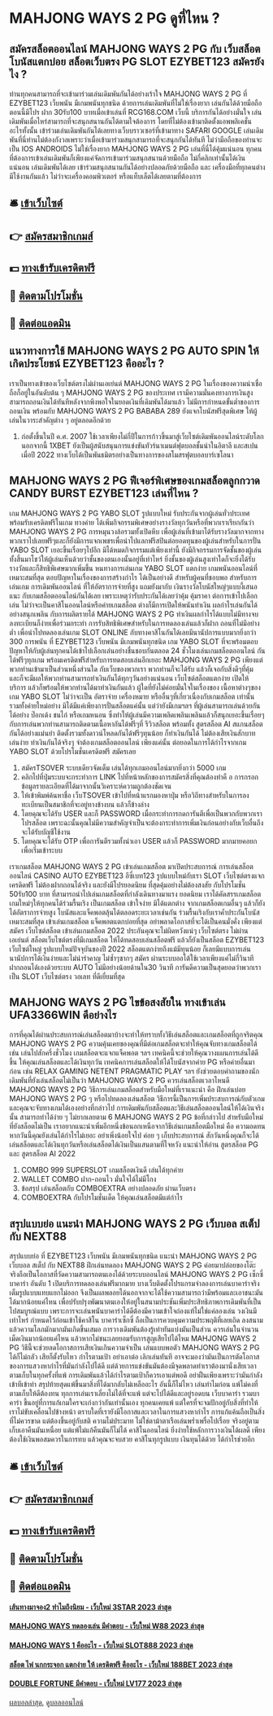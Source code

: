 # MAHJONG WAYS 2 PG ดูที่ไหน ?
## สมัครสล็อตออนไลน์ MAHJONG WAYS 2 PG กับ เว็บสล็อตโบนัสแตกบ่อย สล็อตเว็บตรง PG SLOT EZYBET123 สมัครยังไง ?
ท่านทุกคนสามารถที่จะเข้ามาร่วมเล่นเดิมพันกันได้อย่างเร้าใจ MAHJONG WAYS 2 PG ที่ EZYBET123 เว็บพนัน มีเกมพนันทุกชนิด ด้วยการเล่นเดิมพันที่ไม่ใช่เรื่องยาก เล่นกันได้ด้วยมือถือ ตอนนี้มีโปร ฝาก 30รับ100 บาทเมื่อเข้าเล่นที่ RCG168.COM เว็บนี้ บริการกันได้อย่างมั่นใจ เล่นเดิมพันเมื่อไหร่สามารถที่จะสนุกสนานกันได้ตามใจต้องการ โดยที่ไม่ต้องเข้ามาติดตั้งแอพพลิเคชั่น อะไรทั้งนั้น เข้าร่วมเล่นเดิมพันกันได้เลยทางเว็บบราวเซอร์ที่เข้ามาทาง SAFARI GOOGLE เล่นเดิมพันที่นี่ท่านไม่ต้องกังวลเพราะว่าเมื่อเข้ามาร่วมสนุกสามารถที่จะสนุกกันได้ทันที ไม่ว่ามือถือของท่านจะเป็น IOS ANDROIDS ไม่ใช่เรื่องยาก MAHJONG WAYS 2 PG เล่นที่นี่ได้คุ้มแน่นอน ทุกคนที่ต้องการเข้าเล่นเดิมพันก็เพียงแค่จัดการเข้ามาร่วมสนุกสนานด้วยมือถือ ไม่กี่คลิกเท่านั้นได้เงินแน่นอน เล่นเดิมพันได้เลย เข้าร่วมสนุกสนานกันได้อย่างปลอดภัยด้วยมือถือ และ เครื่องมือที่ทุกคนต่างมีใช้งานกันแล้ว ไม่ว่าจะเครื่องคอมพิวเตอร์ หรือแท็บเล็ตได้เลยตามที่ต้องการ

## 🛎 [เข้าเว็บไซต์](https://bit.ly/3SdLNi2)
## 👉 [สมัครสมาชิกเกมส์](https://bit.ly/3SdLNi2)
## 💵 [ทางเข้ารับเครดิตฟรี](https://bit.ly/3dyRKHj)
## 👑 [ติดตามโปรโมชั่น](https://bit.ly/3dyRKHj)
## 📱 [ติดต่อแอดมิน](https://bit.ly/3dyRKHj)

## แนวทางการใช้ MAHJONG WAYS 2 PG AUTO SPIN ให้เกิดประโยชน์ EZYBET123 คืออะไร ?
เราเป็นทางเข้าของเว็บไซต์ตรงไม่ผ่านเอเย่นต์ MAHJONG WAYS 2 PG ในเรื่องของความน่าเชื่อถือก็อยู่ในอันดับต้น ๆ MAHJONG WAYS 2 PG ของประเทศ เรามีความมั่นคงทางการเงินสูง สามารถถอนเงินได้ทันทีหลังจากพึงพอใจในยอดเงินที่เดิมพันได้มาแล้ว ไม่มีการกำหนดขั้นต่ำของการถอนเงิน พร้อมกับ MAHJONG WAYS 2 PG BABABA 289 ยังแจกโบนัสฟรีสุดพิเศษ ให้ผู้เล่นในวาระสำคัญต่าง ๆ อยู่ตลอดอีกด้วย
1. ก่อตั้งขึ้นในปี ค.ศ. 2007 ใช้เวลาเพียงไม่กี่ปีในการก้าวขึ้นมาสู่เว็บไซต์เดิมพันออนไลน์ระดับโลก นอกจากนี้ 1XBET ยังเป็นผู้สนับสนุนการแข่งขันทัวร์นาเมนต์ฟุตบอลชั้นนำในอิตาลี และสเปน เมื่อปี 2022 ทางเว็บได้เป็นพันธมิตรอย่างเป็นทางการของสโมสรฟุตบอลบาร์เซโลนา

## MAHJONG WAYS 2 PG ฟีเจอร์พิเศษของเกมสล็อตลูกกวาด CANDY BURST EZYBET123 เล่นที่ไหน ?
เกม MAHJONG WAYS 2 PG YABO SLOT รูปแบบใหม่ รับประกันจากผู้เล่นทั่วประเทศ พร้อมรับเครดิตฟรีในเกม ทางค่าย ได้เพิ่มกิจกรรมพิเศษอย่างรางวัลทุกวันหรือที่พวกเราเรียกกันว่า MAHJONG WAYS 2 PG การหมุนวงล้อรวมทั้งเปิดหีบ เพื่อผู้เล่นที่เข้ามาได้รับรางวัลมากจากทางพวกเราไปเลยฟรีๆและก็ยังมีการแจกเพชรเพื่อนำไปแลกฟรีสปินต่อยอดทุนของผู้เล่นสำหรับในการปั่น YABO SLOT เยอะขึ้นเรื่อยๆไปอีก มิได้หมดกิจกรรมแต่เพียงเท่านี้ ยังมีกิจกรรมการจัดชั้นของผู้เล่นทั้งสิ้นมาโชว์ให้ผู้เล่นเห็นด้วยว่าชั้นของตนเองนั้นอยู่ที่เท่าไหร่ ยิ่งชั้นของผู้เล่นสูงเท่าใดก็จะยิ่งได้รับรางวัลและก็สิทธิพิเศษมากเพิ่มขึ้น
หนทางการเล่นเกม YABO SLOT แตกง่าย เกมพนันออนไลน์ที่เหมาะสมที่สุด ตอบปัญหาในเรื่องของการสร้างกำไร ได้เป็นอย่างดี สำหรับผู้คนที่ชอบพอ สำหรับการเล่นเกม การเดิมพันออนไลน์ ที่ให้อัตราการจ่ายที่สูง แถมยังมากับ เงินรางวัลโบนัสใหญ่ๆแบบงี้เสนอแนะ กับเกมสล็อตออนไลน์กันได้เลย เพราะเหตุว่ารับประกันได้เลยว่าคุ้ม คุ้มราคา ต่อการเข้าไปเลือกเล่น ไม่ว่าจะเป็นคาสิโนออนไลน์หรือค่ายเกมสล็อต ต่างก็มีการเปิดให้พนันทำเงิน ผลกำไรเล่นกันได้อย่างสนุกเพลิน กับการผลิตรายได้ MAHJONG WAYS 2 PG ทำเงินผลกำไรได้แบบไม่มีทางจบ ลงทะเบียนก็ง่ายเพื่อร่วมกระทำ
การรับสิทธิพิเศษสำหรับในการทดลองเล่นแล้วก็ฝาก ถอนที่ไม่มีอย่างต่ำ เพื่อนำไปทดลองเล่นเกม SLOT ONLINE กับทางคาสิโนกันได้เลยมีนานัปการแบบมากยิ่งกว่า 300 การพนัน ที่ EZYBET123 เว็บพนัน มีเกมพนันทุกชนิด เกม YABO SLOT ที่จะพร้อมตอบปัญหาให้กับผู้เล่นทุกคนได้เข้าไปเลือกเล่นอย่างชื่นชอบกันตลอด 24 ชั่วโมงเล่นเกมสล็อตออนไลน์ กันได้ฟรีๆทุกเกม พร้อมเครดิตฟรีสำหรับการทดสอบเล่นอีกเยอะ MAHJONG WAYS 2 PG เพียงแต่พวกท่านเข้ามาเป็นส่วนหนึ่งส่วนใด กับเว็บของพวกเรา พวกท่านก็จะได้รับ แล้วก็เจอกับสิ่งดีๆที่คุ้ม และก็จะมีผลให้พวกท่านสามารถทำเงินกันได้ทุกๆวันอย่างแน่นอน เว็บไซต์สล็อตแตกง่าย เปิดให้บริการ แล้วก็พร้อมให้พวกท่านได้มาทำเงินกันแล้ว ผู้ใดที่ยังไม่ค่อยมั่นใจในเรื่องของ เนื้อหาต่างๆของเกม YABO SLOT ไม่ว่าจะเป็น อัตราจ่าย เครื่องหมาย หรืออื่นๆที่เกี่ยวเนื่องกับเกมสล็อต
เท่านั้น รวมทั้งค่ายใหม่อย่าง มิได้มีแค่เพียงการปั่นสล็อตแค่นั้น แต่ว่ายังมีเกมฯลฯ ที่ผู้เล่นสามารถเล่นด้วยกันได้อย่าง ป๊อกเด้ง ชนไก่ หรือเกมหนอน ซึ่งทำให้ผู้เล่นมีความเพลิดเพลินเพลินแล้วก็สนุกเยอะขึ้นเรื่อยๆกับการเล่นพวกท่านสามารถติดตามเนื้อหากันได้ฟรีๆที่ รีวิวสล็อต พร้อมทั้ง สูตรสล็อต AI สแกนสล็อตกันได้อย่างแม่นยำ ติดตั้งรวมทั้งดาวน์โหลดกันได้ฟรีๆทุนน้อย ก็ทำเงินกันได้ ไม่ต้องเสียเงินสักบาท เล่นง่าย ทำเงินกันได้จริงๆ จำต้องเกมสล็อตออนไลน์ เพียงแค่นั้น ต่อยอดในการได้กำไรจากเกม YABO SLOT ด้วยโปรโมชั่นเครดิตฟรี สมัครเลย
1. สมัครTSOVER ระบบเดียวจัดเต็ม เล่นได้ทุกเกมออนไลน์มากยิ่งกว่า 5000 เกม
2. คลิกไปที่ปุ่มระบบจะกระทำการ LINK ไปที่หน้าหลักของการสมัครสิ่งที่คุณต้องทำคื อ การกรอกข้อมูลรายละเอียดที่ได้มาจากนั้นวิเคราะห์ความถูกต้องชัดเจน
3. ให้เข้าพิมพ์ค้นหาชื่อ เว็บTSOVER เข้าไปที่หน้าแรกมองหาปุ่ม หรือวิถีทางสำหรับในการลงทะเบียนเป็นสมาชิกที่จะอยู่ทางข้างบน แล้วก็ข้างล่าง
4. โดยคุณจะได้รับ USER และก็ PASSWORD เมื่อกระทำการกดการันตีเพื่อเป็นพวกกับพวกเรา โปรสล็อต เพราะฉะนั้นคุณไม่มีความสำคัญจำเป็นจะต้องกระทำการเพิ่มเงินก่อนอย่างกับเว็บอื่นถึงจะได้รับบัญชีใช้งาน
5. โดยคุณจะได้รับ OTP เพื่อการันตีรวมทั้งนำเอา USER แล้วก็ PASSWORD มากมายคอยกเพื่อเริ่มเข้าระบบ

เราเกมสล็อต MAHJONG WAYS 2 PG เข้าเล่นเกมสล็อต มาเปิดประสบการณ์ การเล่นสล็อตออนไลน์ CASINO AUTO EZYBET123 อีซี่เบท123 รูปแบบใหม่กับเรา SLOT เว็บไซต์ตรงแจกเครดิดฟรี ไม่ต้องฝากถอนได้จริง และยังมีโปรยอดนิยม ที่สุดคุ้มอย่างไม่ต้องสงสัย กับโปรโมชั่น 50รับ100 บาท ที่สามารถนำไปเล่นเกมสล็อตที่กำลังเดินทางมาแรง ยอดนิยม เราได้คัดสรรเกมสล็อต เกมใหม่ๆให้ทุกคนได้ร่วมรื้นเริง เป็นเกมสล็อต เข้าใจง่าย มิได้แตกต่าง จากเกมสล็อตเกมอื่นๆ แล้วก็ยังได้อัตราการจ่ายสูง โบนัสและแจ็คพอตลุ้นได้ตลอดระยะเวลาเช่นกัน ร่วมรื้นเริงกับเราค้ำประกันโบนัสเหมาะสมที่สุด เข้าเล่นเกมสล็อต แจ็คพอตแตกบ่อยที่สุด อย่าพลาดโอกาสที่จะได้เป็นคนมั่งคั่ง เพียงแต่สมัคร เว็บไซต์สล็อต เข้าเล่นเกมสล็อต 2022 ประกันคุณจะไม่ผิดหวังแน่ๆ เว็บไซต์ตรง ไม่ผ่านเอเย่นต์ สล็อตเว็บไซต์ตรงที่มีเกมสล็อต ให้ได้ทดสอบเล่นสล็อตฟรี แล้วก็ยังเป็นสล็อต EZYBET123 เว็บไซต์ใหญ่ รูปแบบใหม่ปัจจุบันของปี 2022 สล็อตแตกง่ายถึงแม้มีทุนน้อย ก็เลยมีแบบการเล่นนานัปการได้เงินง่ายและไม่น่ารำคาญ ไม่ซ้ำๆซากๆ สมัคร ผ่านระบบออโต้ใช้เวลาเพียงแค่ไม่กี่วินาที ฝากถอนได้เองด้วยระบบ AUTO ไม่มีอย่างน้อยด้านใน30 วินาที การันดีความเป็นสุดยอดว่าพวกเราเป็น SLOT เว็บไซต์ตรง วอเลท ที่ดีเยี่ยมที่สุด

## MAHJONG WAYS 2 PG ไขข้อสงสัยใน ทางเข้าเล่น UFA3366WIN ดีอย่างไร
การที่คุณได้ผ่านประสบการณ์เล่นสล็อตมาบ้างจะทำให้ทราบทั้งวิธีเล่นสล็อตและเกมสล็อตที่ถูกจริตคุณ MAHJONG WAYS 2 PG ความคุ้นเคยของคุณที่มีต่อเกมสล็อตจะทำให้คุณจับทางเกมสล็อตได้ เช่น เล่นไปสักครึ่งชั่วโมง เกมสล็อตจะแจกแจ็คพอต ฯลฯ เทคนิคนี้จะช่วยให้คุณวางแผนการเล่นได้ดีขึ้น ให้คุณเล่นสล็อตและได้เงินทุกวัน
เทคนิคการเล่นสล็อตให้ได้โบนัสจากค่าย PG หรือค่ายอื่นมาก่อน เช่น RELAX GAMING NETENT PRAGMATIC PLAY ฯลฯ ยังช่วยตอบคำถามของนักเดิมพันที่ยังเล่นสล็อตไม่เป็นว่า MAHJONG WAYS 2 PG ควรเล่นสล็อตเวลาไหนดี MAHJONG WAYS 2 PG วิธีการเล่นเกมสล็อตสำหรับมือใหม่ที่เราแนะนำ คือ ฝึกเล่นบ่อย MAHJONG WAYS 2 PG ๆ หรือไปทดลองเล่นสล็อต วิธีการนี้เป็นการเพิ่มประสบการณ์กับตัวเกมและคุณจะจับทางเกมได้เองอย่างที่กล่าวไป
การเดิมพันกับสล็อตและวิธีเล่นสล็อตออนไลน์ให้ได้เงินจริงนั้น สามารถทำได้ง่าย ๆ ไม่ยากเลยตาม 6 MAHJONG WAYS 2 PG ข้อที่กล่าวไป สำหรับมือใหม่ที่ยังสล็อตไม่เป็น เราอยากแนะนำเพิ่มอีกหนึ่งข้อนอกเหนือจากวิธีเล่นเกมสล็อตมือใหม่ คือ ความอดทน หากวันนี้คุณยังเล่นได้กำไรไม่เยอะ อย่าเพิ่งน้อยใจไป ค่อย ๆ เก็บประสบการณ์ สักวันหนึ่งคุณก็จะได้เล่นสล็อตและได้เงินทุกวันหรือเล่นสล็อตได้เงินเป็นแสนตามที่ใจหวัง
แนะนำให้อ่าน สูตรสล็อต PG และ สูตรสล็อต AI 2022
1. COMBO 999 SUPERSLOT เกมสล็อตเงินดี เล่นได้ทุกค่าย
2. WALLET COMBO ฝาก-ถอนไว มั่นใจได้ไม่มีโกง
3. ข้อสรุป เล่นสล็อตกับ COMBOEXTRA อย่างปลอดภัย ผ่านเว็บตรง
4. COMBOEXTRA กับโปรโมชั่นเด็ด ให้คุณเล่นสล็อตมีแต่กำไร

## สรุปแบบย่อ แนะนำ MAHJONG WAYS 2 PG เว็บบอล สเต็ป กับ NEXT88
สรุปแบบย่อ ที่ EZYBET123 เว็บพนัน มีเกมพนันทุกชนิด แนะนำ MAHJONG WAYS 2 PG เว็บบอล สเต็ป กับ NEXT88 ฝึกเล่นทดลอง MAHJONG WAYS 2 PG ค่อยมาปล่อยของโต๊ะจริงถือเป็นโอกาสที่วัดความสามารถตนเองได้ด้วยระบบออนไลน์ MAHJONG WAYS 2 PG เซ็กซี่บาคาร่า อันดับ 1 เปิดบริการทดลองเล่นฟรีมากมาย บางเว็บติดตั้งโปรแกรมจำลองการเล่นบาคาร่าจริงเต็มรูปแบบแทบแยกไม่ออก จึงเป็นผลพลอยได้นอกจากจะได้ใช้ความสามารถว่ามีพร้อมและเอาชนะมันได้มากน้อยแค่ไหน เพื่อปรับปรุงพัฒนาตนเองให้อยู่ในสนามประชันเพิ่มประสิทธิภาพการเดิมพันที่เป็นไปสมบูรณ์แบบ เพราะการจะเล่นพนันบาคาร่าได้ดีต้องมีความเข้าใจถ่องแท้ไม่ใช่แค่ลองเล่น
วงเงินมีเท่าไหร่ กำหนดไว้ก่อนเข้าใช้คาสิโน บาคาร่าเซ็กซี่ ถือเป็นการควบคุมความประพฤติที่เลยเถิด ลงสนามแล้วความโลภมักมากมันเกิดขึ้นเสมอ การวางเดิมพันต้องรู้เท่าทันแบ่งมันเป็นส่วน ควรเล่นในจำนวนเม็ดเงินมากน้อยแค่ไหน แล้วหากไม่ชนะเลยยอมรับการสูญเสียไปได้ไหม MAHJONG WAYS 2 PG วิธีนี้จะช่วยลดโอกาสการเสียเงินเกินความจำเป็น เล่นแบบพอตัว MAHJONG WAYS 2 PG ได้ก็ไม่กลัว เสียก็ตั้งรับไหว
กำไรตามเป้า อย่าเอาต่อ เลิกเล่นทันที อาจจะมองว่ามันเป็นการตัดโอกาสของการแสวงหากำไรที่มันกำลังไปได้ดี แต่ด้วยการแข่งขันมันต้องมีจุดพลาดท่าเราต้องมานั่งเสียเวลาตามเก็บในทุกครั้งที่แพ้ การเดิมพันแล้วได้กำไรตามเป้าก็ควรเอาแต่พอดี อย่าฝืนเพียงเพราะว่ามันกำลังเข้าทีเข้าท่า สรุปท้ายสุดแพ้ขึ้นมาสิ่งที่ได้มากลับไม่เหลืออะไร อันนี้ก็ไม่ไหว เล่นทำไมก่อน
แพ้ไม่คงที่ ตามเก็บให้ดีต้องทน ทุกการเล่นเราเลี่ยงไม่ได้ที่จะแพ้ แต่จะไปได้ดีและอยู่รอดบน เว็บบาคาร่า รวมบาคาร่า ขึ้นอยู่ที่การแก้เกมใครจะเก่งกว่ากันเท่านั้นเอง ทุกคนเคยแพ้ แต่ใครที่จะจมปักอยู่กับสิ่งที่ทำให้เราไม่ขับเคลื่อนไปข้างหน้า ตราบใดที่เรายังมีโอกาสและเวลาในการแสวงหากำไร การแก้แค้นถือเป็นสิ่งที่ไม่ควรขาด แต่ต้องขึ้นอยู่กับสติ ความไม่ประมาท ไม่ใช่ตาม้าตาเรือเล่นพร่ำเพรื่อไปเรื่อย จริงอยู่ตามเก็บเอาคืนมันเหนื่อย แต่แพ้ไม่แก้คืนมันก็ไม่ได้ คาสิโนออนไลน์ ยิ่งง่ายใช้หลักการวางเงินได้ผลดี เพียงต้องใช้เงินพอสมควรในการทบ แล้วคุณจะจบสวย คาสิโนทุกรูปแบบ เงินทุนได้ด้วย ได้กำไรช่วยอีก

## 🛎 [เข้าเว็บไซต์](https://bit.ly/3SdLNi2)
## 👉 [สมัครสมาชิกเกมส์](https://bit.ly/3SdLNi2)
## 💵 [ทางเข้ารับเครดิตฟรี](https://bit.ly/3dyRKHj)
## 👑 [ติดตามโปรโมชั่น](https://bit.ly/3dyRKHj)
## 📱 [ติดต่อแอดมิน](https://bit.ly/3dyRKHj)

#### [เส้นทางมาจอง2 ทำไมถึงนิยม - เว็บใหม่ 3STAR 2023 ล่าสุด](https://atom.io/themes/เส้นทางมาจอง2%20ทำไมถึงนิยม%20-%20เว็บใหม่%203star%202023%20ล่าสุด)
#### [MAHJONG WAYS ทดลองเล่น มีคำตอบ - เว็บใหม่ W88 2023 ล่าสุด](https://atom.io/themes/mahjong%20ways%20ทดลองเล่น%20มีคำตอบ%20-%20เว็บใหม่%20w88%202023%20ล่าสุด)
#### [MAHJONG WAYS 1 คืออะไร - เว็บใหม่ SLOT888 2023 ล่าสุด](https://atom.io/themes/mahjong%20ways%201%20คืออะไร%20-%20เว็บใหม่%20slot888%202023%20ล่าสุด)
#### [สล็อต ไพ่ นกกระจอก แตกง่าย ให้ เครดิตฟรี คืออะไร - เว็บใหม่ 188BET 2023 ล่าสุด](https://atom.io/themes/สล็อต%20ไพ่%20นกกระจอก%20แตกง่าย%20ให้%20เครดิตฟรี%20คืออะไร%20-%20เว็บใหม่%20188bet%202023%20ล่าสุด)
#### [DOUBLE FORTUNE มีคำตอบ - เว็บใหม่ LV177 2023 ล่าสุด](https://atom.io/themes/double%20fortune%20มีคำตอบ%20-%20เว็บใหม่%20lv177%202023%20ล่าสุด)

[ผลบอลล่าสุด](https://siamsport.tv "ผลบอลล่าสุด"), [ดูบอลออนไลน์](https://siamsport.tv/ดูบอลสด "ดูบอลออนไลน์")